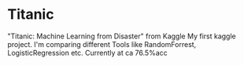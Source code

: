 # Titanic
"Titanic: Machine Learning from Disaster" from Kaggle
My first kaggle project. I'm comparing different Tools like RandomForrest, LogisticRegression etc.
Currently at ca 76.5%acc
